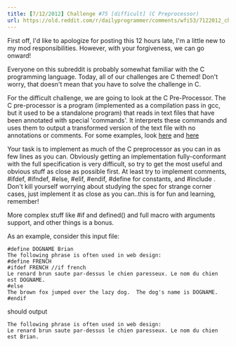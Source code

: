 ```yaml
---
title: [7/12/2012] Challenge #75 [difficult] (C Preprocessor)
url: https://old.reddit.com/r/dailyprogrammer/comments/wfi53/7122012_challenge_75_difficult_c_preprocessor/
---
```


First off, I'd like to apologize for posting this 12 hours late, I'm a little new to my mod responsibilities.  However, with your forgiveness, we can go onward!

Everyone on this subreddit is probably somewhat familiar with the C programming language.
Today, all of our challenges are C themed!  Don't worry, that doesn't mean that you have to solve the challenge in C.

For the difficult challenge, we are going to look at the C Pre-Processor.  The C pre-processor is a program (implemented as a compilation pass in gcc, but it used to be a standalone program) that reads in text files that have been annotated with special 'commands'.  It interprets these commands and uses them to output a transformed version of the text file with no annotations or comments.    For some examples, look [here](http://www.cs.utah.edu/dept/old/texinfo/cpp/cpp.html#SEC2) and [here](http://en.wikipedia.org/wiki/C_preprocessor)

Your task is to implement as much of the C preprocessor as you can in as few lines as you can.  Obviously getting an implementation fully-conformant with the full specification is very difficult, so try to get the most useful and obvious stuff as close as possible first.  At least try to implement comments, #ifdef, #ifndef, #else, #elif, #endif, #define for constants, and #include .  Don't kill yourself worrying about studying the spec for strange corner cases, just implement it as close as you can..this is for fun and learning, remember!

More complex stuff like #if and defined() and full macro with arguments support, and other things is a bonus.

As an example, consider this input file:

    #define DOGNAME Brian
    The following phrase is often used in web design:
    #define FRENCH
    #ifdef FRENCH //if french
    Le renard brun saute par-dessus le chien paresseux. Le nom du chien est DOGNAME.
    #else
    The brown fox jumped over the lazy dog.  The dog's name is DOGNAME.
    #endif

should output

    The following phrase is often used in web design:
    Le renard brun saute par-dessus le chien paresseux. Le nom du chien est Brian.
  